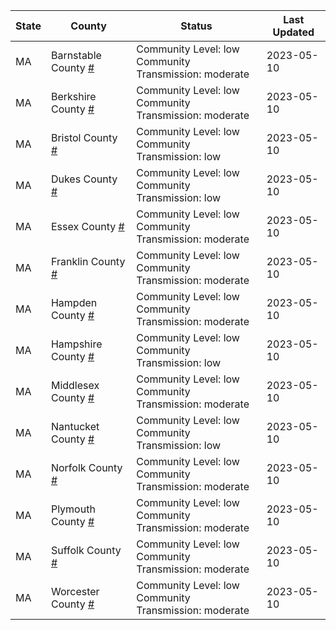 State | County | Status | Last Updated
--- | --- | --- | --- 
MA | Barnstable County <a href="#barnstable_county">#</a> | <a name="barnstable_county"></a>Community Level: low<br/>Community Transmission: moderate | 2023-05-10
MA | Berkshire County <a href="#berkshire_county">#</a> | <a name="berkshire_county"></a>Community Level: low<br/>Community Transmission: moderate | 2023-05-10
MA | Bristol County <a href="#bristol_county">#</a> | <a name="bristol_county"></a>Community Level: low<br/>Community Transmission: low | 2023-05-10
MA | Dukes County <a href="#dukes_county">#</a> | <a name="dukes_county"></a>Community Level: low<br/>Community Transmission: low | 2023-05-10
MA | Essex County <a href="#essex_county">#</a> | <a name="essex_county"></a>Community Level: low<br/>Community Transmission: moderate | 2023-05-10
MA | Franklin County <a href="#franklin_county">#</a> | <a name="franklin_county"></a>Community Level: low<br/>Community Transmission: moderate | 2023-05-10
MA | Hampden County <a href="#hampden_county">#</a> | <a name="hampden_county"></a>Community Level: low<br/>Community Transmission: moderate | 2023-05-10
MA | Hampshire County <a href="#hampshire_county">#</a> | <a name="hampshire_county"></a>Community Level: low<br/>Community Transmission: low | 2023-05-10
MA | Middlesex County <a href="#middlesex_county">#</a> | <a name="middlesex_county"></a>Community Level: low<br/>Community Transmission: moderate | 2023-05-10
MA | Nantucket County <a href="#nantucket_county">#</a> | <a name="nantucket_county"></a>Community Level: low<br/>Community Transmission: low | 2023-05-10
MA | Norfolk County <a href="#norfolk_county">#</a> | <a name="norfolk_county"></a>Community Level: low<br/>Community Transmission: moderate | 2023-05-10
MA | Plymouth County <a href="#plymouth_county">#</a> | <a name="plymouth_county"></a>Community Level: low<br/>Community Transmission: moderate | 2023-05-10
MA | Suffolk County <a href="#suffolk_county">#</a> | <a name="suffolk_county"></a>Community Level: low<br/>Community Transmission: moderate | 2023-05-10
MA | Worcester County <a href="#worcester_county">#</a> | <a name="worcester_county"></a>Community Level: low<br/>Community Transmission: moderate | 2023-05-10
